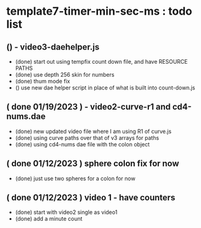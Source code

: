 # template7-timer-min-sec-ms : todo list

## () - video3-daehelper.js
* (done) start out using tempfix count down file, and have RESOURCE PATHS
* (done) use depth 256 skin for numbers
* (done) thum mode fix
* () use new dae helper script in place of what is built into count-down.js

## ( done 01/19/2023 ) - video2-curve-r1 and cd4-nums.dae
* (done) new updated video file where I am using R1 of curve.js
* (done) using curve paths over that of v3 arrays for paths
* (done) using cd4-nums dae file with the colon object

## ( done 01/12/2023 ) sphere colon fix for now
* (done) just use two spheres for a colon for now

## ( done 01/12/2023 ) video 1 - have counters
* (done) start with video2 single as video1
* (done) add a minute count

